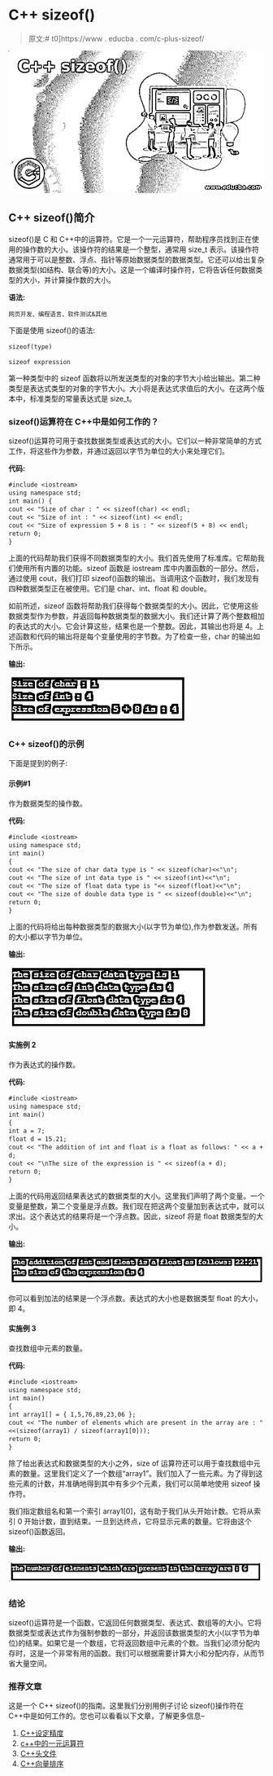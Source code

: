# C++ sizeof()

> 原文:# t0]https://www . educba . com/c-plus-sizeof/

![C++ sizeof()](img/b4a698006d4ee5d6626ad0713d38fc3f.png)



## C++ sizeof()简介

sizeof()是 C 和 C++中的运算符。它是一个一元运算符，帮助程序员找到正在使用的操作数的大小。该操作符的结果是一个整型，通常用 size_t 表示。该操作符通常用于可以是整数、浮点、指针等原始数据类型的数据类型。它还可以给出复杂数据类型(如结构、联合等)的大小。这是一个编译时操作符，它将告诉任何数据类型的大小，并计算操作数的大小。

**语法:**

<small>网页开发、编程语言、软件测试&其他</small>

下面是使用 sizeof()的语法:

```
sizeof(type)
```

```
sizeof expression
```

第一种类型中的 sizeof 函数将以所发送类型的对象的字节大小给出输出。第二种类型是表达式类型的对象的字节大小。大小将是表达式求值后的大小。在这两个版本中，标准类型的常量表达式是 size_t。

### sizeof()运算符在 C++中是如何工作的？

sizeof()运算符可用于查找数据类型或表达式的大小。它们以一种非常简单的方式工作，将这些作为参数，并通过返回以字节为单位的大小来处理它们。

**代码:**

```
#include <iostream>
using namespace std;
int main() {
cout << "Size of char : " << sizeof(char) << endl;
cout << "Size of int : " << sizeof(int) << endl;
cout << "Size of expression 5 + 8 is : " << sizeof(5 + 8) << endl;
return 0;
}
```

上面的代码帮助我们获得不同数据类型的大小。我们首先使用了标准库<iostream>。它帮助我们使用所有内置的功能。sizeof 函数是 iostream 库中内置函数的一部分。然后，通过使用 cout，我们打印 sizeof()函数的输出。当调用这个函数时，我们发现有四种数据类型正在被使用。它们是 char、int、float 和 double。</iostream>

如前所述，sizeof 函数将帮助我们获得每个数据类型的大小。因此，它使用这些数据类型作为参数，并返回每种数据类型的数据大小。我们还计算了两个整数相加的表达式的大小。它会计算这些，结果也是一个整数。因此，其输出也将是 4。上述函数和代码的输出将是每个变量使用的字节数。为了检查一些，char 的输出如下所示。

**输出:**

![C++ sizeof() 1](img/2d304ce633038f897a17a7a01bcbd176.png)



### C++ sizeof()的示例

下面是提到的例子:

#### 示例#1

作为数据类型的操作数。

**代码:**

```
#include <iostream>
using namespace std;
int main()
{
cout << "The size of char data type is " << sizeof(char)<<"\n";
cout << "The size of int data type is " << sizeof(int)<<"\n";
cout << "The size of float data type is "<< sizeof(float)<<"\n";
cout << "The size of double data type is " << sizeof(double)<<"\n";
return 0;
}
```

上面的代码将给出每种数据类型的数据大小(以字节为单位),作为参数发送。所有的大小都以字节为单位。

**输出:**

![C++ sizeof() 2](img/06acbf4dcc37e14754b9ef21714a126d.png)



#### 实施例 2

作为表达式的操作数。

**代码:**

```
#include <iostream>
using namespace std;
int main()
{
int a = 7;
float d = 15.21;
cout << "The addition of int and float is a float as follows: " << a + d;
cout << "\nThe size of the expression is " << sizeof(a + d);
return 0;
}
```

上面的代码用返回结果表达式的数据类型的大小。这里我们声明了两个变量。一个变量是整数，第二个变量是浮点数。我们现在把这两个变量加到表达式中，就可以求出。这个表达式的结果将是一个浮点数。因此，sizeof 将是 float 数据类型的大小。

**输出:**

![Operand as an expression](img/e6b5a96b8a32dada613da56efc30cdeb.png)



你可以看到加法的结果是一个浮点数。表达式的大小也是数据类型 float 的大小，即 4。

#### 实施例 3

查找数组中元素的数量。

**代码:**

```
#include <iostream>
using namespace std;
int main()
{
int array1[] = { 1,5,76,89,23,06 };
cout << "The number of elements which are present in the array are : "
<<(sizeof(array1) / sizeof(array1[0]));
return 0;
}
```

除了给出表达式和数据类型的大小之外，size of 运算符还可以用于查找数组中元素的数量。这里我们定义了一个数组“array1”。我们加入了一些元素。为了得到这些元素的计数，并准确地得到其中有多少个元素，我们可以简单地使用 sizeof 操作符。

我们指定数组名和第一个索引 array1[0]，这有助于我们从头开始计数。它将从索引 0 开始计数，直到结束。一旦到达终点，它将显示元素的数量。它将由这个 sizeof()函数返回。

**输出:**

![Finding number of elements in the array](img/ac4b710ecf7f469a4d2a6247de11b2bb.png)



### 结论

sizeof()运算符是一个函数，它返回任何数据类型、表达式、数组等的大小。它将数据类型或表达式作为强制参数的一部分，并返回该数据类型的大小(以字节为单位)的结果。如果它是一个数组，它将返回数组中元素的个数。当我们必须分配内存时，这是一个非常有用的函数。我们可以根据需要计算大小和分配内存，从而节省大量空间。

### 推荐文章

这是一个 C++ sizeof()的指南。这里我们分别用例子讨论 sizeof()操作符在 C++中是如何工作的。您也可以看看以下文章，了解更多信息–

1.  [C++设定精度](https://www.educba.com/c-plus-plus-setprecision/)
2.  [c++中的一元运算符](https://www.educba.com/unary-operators-in-c-plus-plus/)
3.  [C++头文件](https://www.educba.com/c-plus-plus-header-files/)
4.  [C++向量排序](https://www.educba.com/c-plus-plus-vector-sort/)





